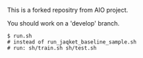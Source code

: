 This is a forked repositry from AIO project.

You should work on a 'develop' branch.


```
$ run.sh
# instead of run_jaqket_baseline_sample.sh
# run: sh/train.sh sh/test.sh
```
